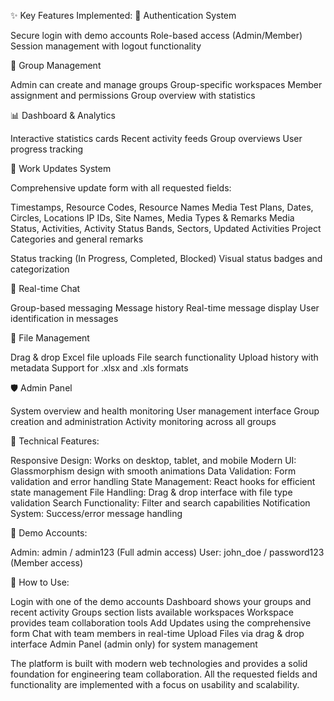 ✨ Key Features Implemented:
🔐 Authentication System

Secure login with demo accounts
Role-based access (Admin/Member)
Session management with logout functionality

👥 Group Management

Admin can create and manage groups
Group-specific workspaces
Member assignment and permissions
Group overview with statistics

📊 Dashboard & Analytics

Interactive statistics cards
Recent activity feeds
Group overviews
User progress tracking

💼 Work Updates System

Comprehensive update form with all requested fields:

Timestamps, Resource Codes, Resource Names
Media Test Plans, Dates, Circles, Locations
IP IDs, Site Names, Media Types & Remarks
Media Status, Activities, Activity Status
Bands, Sectors, Updated Activities
Project Categories and general remarks


Status tracking (In Progress, Completed, Blocked)
Visual status badges and categorization

💬 Real-time Chat

Group-based messaging
Message history
Real-time message display
User identification in messages

📁 File Management

Drag & drop Excel file uploads
File search functionality
Upload history with metadata
Support for .xlsx and .xls formats

🛡️ Admin Panel

System overview and health monitoring
User management interface
Group creation and administration
Activity monitoring across all groups

🚀 Technical Features:

Responsive Design: Works on desktop, tablet, and mobile
Modern UI: Glassmorphism design with smooth animations
Data Validation: Form validation and error handling
State Management: React hooks for efficient state management
File Handling: Drag & drop interface with file type validation
Search Functionality: Filter and search capabilities
Notification System: Success/error message handling

🎯 Demo Accounts:

Admin: admin / admin123 (Full admin access)
User: john_doe / password123 (Member access)

📱 How to Use:

Login with one of the demo accounts
Dashboard shows your groups and recent activity
Groups section lists available workspaces
Workspace provides team collaboration tools
Add Updates using the comprehensive form
Chat with team members in real-time
Upload Files via drag & drop interface
Admin Panel (admin only) for system management

The platform is built with modern web technologies and provides a solid foundation for engineering team collaboration. All the requested fields and functionality are implemented with a focus on usability and scalability.
